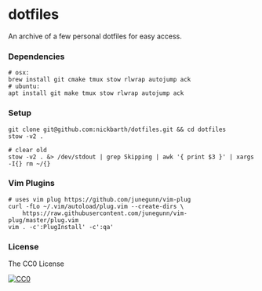 # dotfiles

An archive of a few personal dotfiles for easy access.

### Dependencies

```terminal
# osx:
brew install git cmake tmux stow rlwrap autojump ack
# ubuntu: 
apt install git make tmux stow rlwrap autojump ack
```

### Setup

```terminal
git clone git@github.com:nickbarth/dotfiles.git && cd dotfiles
stow -v2 .

# clear old
stow -v2 . &> /dev/stdout | grep Skipping | awk '{ print $3 }' | xargs -I{} rm ~/{}
```

### Vim Plugins

```terminal
# uses vim plug https://github.com/junegunn/vim-plug
curl -fLo ~/.vim/autoload/plug.vim --create-dirs \
    https://raw.githubusercontent.com/junegunn/vim-plug/master/plug.vim
vim . -c':PlugInstall' -c':qa'
```

### License
The CC0 License

[![CC0](http://i.creativecommons.org/l/zero/1.0/88x31.png)](http://creativecommons.org/publicdomain/zero/1.0/)
